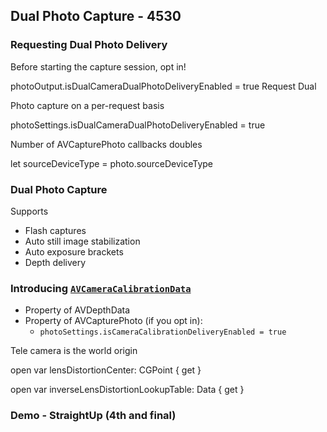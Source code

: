 
## Dual Photo Capture - 4530


### Requesting Dual Photo Delivery

Before starting the capture session, opt in!

photoOutput.isDualCameraDualPhotoDeliveryEnabled = true Request Dual

Photo capture on a per-request basis

photoSettings.isDualCameraDualPhotoDeliveryEnabled = true

Number of AVCapturePhoto callbacks doubles

let sourceDeviceType = photo.sourceDeviceType

### Dual Photo Capture

Supports

* Flash captures
* Auto still image stabilization
* Auto exposure brackets
* Depth delivery


### Introducing [`AVCameraCalibrationData`](https://developer.apple.com/documentation/avfoundation/avcameracalibrationdata)


* Property of AVDepthData
* Property of AVCapturePhoto (if you opt in):
  * `photoSettings.isCameraCalibrationDeliveryEnabled = true`



Tele camera is the world origin

open var lensDistortionCenter: CGPoint { get }

open var inverseLensDistortionLookupTable: Data { get }

### Demo - StraightUp (4th and final)
